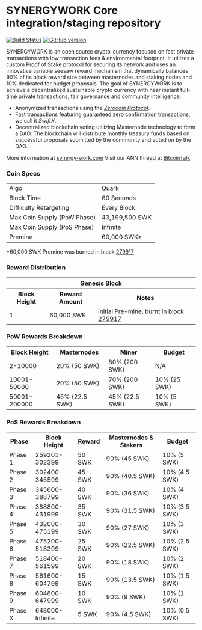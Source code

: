 SYNERGYWORK Core integration/staging repository
=====================================

[![Build Status](https://travis-ci.org/SYNERGYWORK-Project/SYNERGYWORK.svg?branch=master)](https://travis-ci.org/SYNERGYWORK-Project/SYNERGYWORK) [![GitHub version](https://badge.fury.io/gh/SYNERGYWORK-Project%2FSYNERGYWORK.svg)](https://badge.fury.io/gh/SYNERGYWORK-Project%2FSYNERGYWORK)

SYNERGYWORK is an open source crypto-currency focused on fast private transactions with low transaction fees & environmental footprint.  It utilizes a custom Proof of Stake protocol for securing its network and uses an innovative variable seesaw reward mechanism that dynamically balances 90% of its block reward size between masternodes and staking nodes and 10% dedicated for budget proposals. The goal of SYNERGYWORK is to achieve a decentralized sustainable crypto currency with near instant full-time private transactions, fair governance and community intelligence.
- Anonymized transactions using the [_Zerocoin Protocol_](https://synergywork.com/zswk).
- Fast transactions featuring guaranteed zero confirmation transactions, we call it _SwiftX_.
- Decentralized blockchain voting utilizing Masternode technology to form a DAO. The blockchain will distribute monthly treasury funds based on successful proposals submitted by the community and voted on by the DAO.

More information at [synergy-work.com](https://synergywork.com) Visit our ANN thread at [BitcoinTalk](http://www.bitcointalk.org/index.php?topic=1262920)

### Coin Specs
<table>
<tr><td>Algo</td><td>Quark</td></tr>
<tr><td>Block Time</td><td>60 Seconds</td></tr>
<tr><td>Difficulty Retargeting</td><td>Every Block</td></tr>
<tr><td>Max Coin Supply (PoW Phase)</td><td>43,199,500 SWK</td></tr>
<tr><td>Max Coin Supply (PoS Phase)</td><td>Infinite</td></tr>
<tr><td>Premine</td><td>60,000 SWK*</td></tr>
</table>

*60,000 SWK Premine was burned in block [279917](http://www.presstab.pw/phpexplorer/SYNERGYWORK/block.php?blockhash=206d9cfe859798a0b0898ab00d7300be94de0f5469bb446cecb41c3e173a57e0)

### Reward Distribution

<table>
<th colspan=4>Genesis Block</th>
<tr><th>Block Height</th><th>Reward Amount</th><th>Notes</th></tr>
<tr><td>1</td><td>60,000 SWK</td><td>Initial Pre-mine, burnt in block <a href="http://www.presstab.pw/phpexplorer/SYNERGYWORK/block.php?blockhash=206d9cfe859798a0b0898ab00d7300be94de0f5469bb446cecb41c3e173a57e0">279917</a></td></tr>
</table>

### PoW Rewards Breakdown

<table>
<th>Block Height</th><th>Masternodes</th><th>Miner</th><th>Budget</th>
<tr><td>2-10000</td><td>20% (50 SWK)</td><td>80% (200 SWK)</td><td>N/A</td></tr>
<tr><td>10001-50000</td><td>20% (50 SWK)</td><td>70% (200 SWK)</td><td>10% (25 SWK)</td></tr>
<tr><td>50001-200000</td><td>45% (22.5 SWK)</td><td>45% (22.5 SWK)</td><td>10% (5 SWK)</td></tr>
</table>

### PoS Rewards Breakdown

<table>
<th>Phase</th><th>Block Height</th><th>Reward</th><th>Masternodes & Stakers</th><th>Budget</th>
<tr><td>Phase 1</td><td>259201-302399</td><td>50 SWK</td><td>90% (45 SWK)</td><td>10% (5 SWK)</td></tr>
<tr><td>Phase 2</td><td>302400-345599</td><td>45 SWK</td><td>90% (40.5 SWK)</td><td>10% (4.5 SWK)</td></tr>
<tr><td>Phase 3</td><td>345600-388799</td><td>40 SWK</td><td>90% (36 SWK)</td><td>10% (4 SWK)</td></tr>
<tr><td>Phase 4</td><td>388800-431999</td><td>35 SWK</td><td>90% (31.5 SWK)</td><td>10% (3.5 SWK)</td></tr>
<tr><td>Phase 5</td><td>432000-475199</td><td>30 SWK</td><td>90% (27 SWK)</td><td>10% (3 SWK)</td></tr>
<tr><td>Phase 6</td><td>475200-518399</td><td>25 SWK</td><td>90% (22.5 SWK)</td><td>10% (2.5 SWK)</td></tr>
<tr><td>Phase 7</td><td>518400-561599</td><td>20 SWK</td><td>90% (18 SWK)</td><td>10% (2 SWK)</td></tr>
<tr><td>Phase 8</td><td>561600-604799</td><td>15 SWK</td><td>90% (13.5 SWK)</td><td>10% (1.5 SWK)</td></tr>
<tr><td>Phase 9</td><td>604800-647999</td><td>10 SWK</td><td>90% (9 SWK)</td><td>10% (1 SWK)</td></tr>
<tr><td>Phase X</td><td>648000-Infinite</td><td>5 SWK</td><td>90% (4.5 SWK)</td><td>10% (0.5 SWK)</td></tr>
</table>
